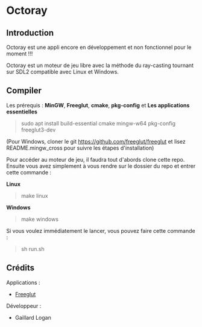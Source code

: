 # Octoray
## Introduction

Octoray est une appli encore en développement et non fonctionnel pour le moment !!!

Octoray est un moteur de jeu libre avec la méthode du ray-casting tournant sur SDL2 compatible avec Linux et Windows.

## Compiler

Les prérequis :
**MinGW**, **Freeglut**, **cmake**, **pkg-config** et **Les applications essentielles**
> sudo apt install build-essential cmake mingw-w64 pkg-config freeglut3-dev 

(Pour Windows, cloner le git https://github.com/freeglut/freeglut et lisez README.mingw_cross pour suivre les étapes d'installation)

Pour accéder au moteur de jeu, il faudra tout d'abords clone cette repo.
Ensuite vous avez simplement à vous rendre sur le dossier du repo et entrer cette commande :

**Linux**
> make linux

**Windows**
> make windows

Si vous voulez immédiatement le lancer, vous pouvez faire cette commande :
> sh run.sh

## Crédits
Applications :  
- [Freeglut](https://github.com/freeglut/freeglut)  

Développeur :  
- Gaillard Logan

